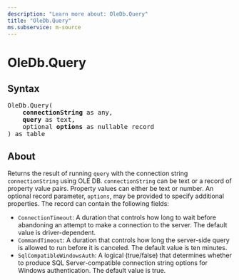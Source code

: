 ```yaml
---
description: "Learn more about: OleDb.Query"
title: "OleDb.Query"
ms.subservice: m-source
---
```

# OleDb.Query

## Syntax

<pre>
OleDb.Query(
    <b>connectionString</b> as any,
    <b>query</b> as text,
    optional <b>options</b> as nullable record
) as table
</pre>

## About

Returns the result of running `query` with the connection string `connectionString` using OLE DB. `connectionString` can be text or a record of property value pairs. Property values can either be text or number. An optional record parameter, `options`, may be provided to specify additional properties. The record can contain the following fields:

* `ConnectionTimeout`: A duration that controls how long to wait before abandoning an attempt to make a connection to the server. The default value is driver-dependent.
* `CommandTimeout`: A duration that controls how long the server-side query is allowed to run before it is canceled. The default value is ten minutes.
* `SqlCompatibleWindowsAuth`: A logical (true/false) that determines whether to produce SQL Server-compatible connection string options for Windows authentication. The default value is true.
